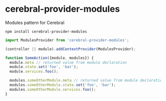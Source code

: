 # cerebral-provider-modules
Modules pattern for Cerebral

`npm install cerebral-provider-modules`

```js
import ModulesProvider from 'cerebral-provider-modules';

(controller || module).addContextProvider(ModulesProvider);
```

```js
function SomeAction({module, modules}) {
  module.meta // returned value from module declaration
  module.state.set('foo', 'bar');
  module.services.foo();

  modules.someOtherModule.meta // returned value from module declaration
  modules.someOtherModule.state.set('foo', 'bar');
  modules.someOtherModule.services.foo();
}
```
